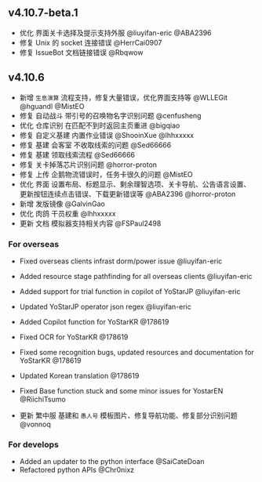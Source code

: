 ## v4.10.7-beta.1

- 优化 界面关卡选择及提示支持外服 @liuyifan-eric @ABA2396
- 修复 Unix 的 socket 连接错误 @HerrCai0907
- 修复 IssueBot 文档链接错误 @Rbqwow

## v4.10.6

- 新增 `生息演算` 流程支持，修复大量错误，优化界面支持等 @WLLEGit @hguandl @MistEO
- 修复 自动战斗 带引号的召唤物名字识别问题 @cenfusheng
- 优化 仓库识别 在匹配不到时返回主页重进 @bigqiao
- 修复 自定义基建 内置作业错误 @ShooinXue @lhhxxxxx
- 修复 基建 会客室 不收取线索的问题 @Sed66666
- 修复 基建 领取线索流程 @Sed66666
- 修复 关卡掉落芯片识别问题 @horror-proton
- 修复 上传 企鹅物流错误时，任务卡很久的问题 @MistEO
- 优化 界面 设置布局、标题显示、剩余理智选项、关卡导航、公告语言设置、更新按钮连续点击错误、下载更新错误等 @ABA2396 @horror-proton
- 新增 发版镜像 @GalvinGao
- 优化 肉鸽 干员权重 @lhhxxxxx
- 更新 文档 模拟器支持相关内容 @FSPaul2498

### For overseas

- Fixed overseas clients infrast dorm/power issue @liuyifan-eric
- Added resource stage pathfinding for all overseas clients @liuyifan-eric

- Added support for trial function in copilot of YoStarJP @liuyifan-eric
- Updated YoStarJP operator json regex @liuyifan-eric

- Added Copilot function for YoStarKR @178619
- Fixed OCR for YoStarKR @178619
- Fixed some recognition bugs, updated resources and documentation for YoStarKR @178619
- Updated Korean translation @178619

- Fixed Base function stuck and some minor issues for YostarEN @RiichiTsumo

- 更新 繁中服 基建和 `愚人号` 模板图片、修复导航功能、修复部分识别问题 @vonnoq

### For develops

- Added an updater to the python interface @SaiCateDoan
- Refactored python APIs @Chr0nixz
